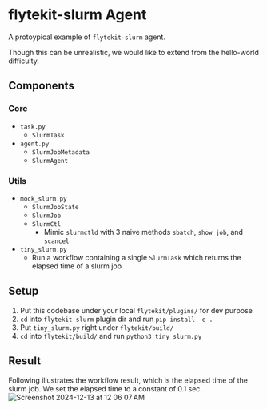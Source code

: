 # flytekit-slurm Agent
A protoypical example of `flytekit-slurm` agent.

Though this can be unrealistic, we would like to extend from the hello-world difficulty.

## Components
### Core
* `task.py`
    * `SlurmTask`
* `agent.py`
    * `SlurmJobMetadata`
    * `SlurmAgent`
### Utils
* `mock_slurm.py`
    * `SlurmJobState`
    * `SlurmJob`
    * `SlurmCtl`
        * Mimic `slurmctld` with 3 naive methods `sbatch`, `show_job`, and `scancel`
* `tiny_slurm.py`
    * Run a workflow containing a single `SlurmTask` which returns the elapsed time of a slurm job

## Setup
1. Put this codebase under your local `flytekit/plugins/` for dev purpose
2. `cd` into `flytekit-slurm` plugin dir and run `pip install -e .`
3. Put `tiny_slurm.py` right under `flytekit/build/`
4. `cd` into `flytekit/build/` and run `python3 tiny_slurm.py`

## Result
Following illustrates the workflow result, which is the elapsed time of the slurm job. We set the elapsed time to a constant of 0.1 sec.
![Screenshot 2024-12-13 at 12 06 07 AM](https://github.com/user-attachments/assets/b454e3d4-ea82-4921-9779-0320380f28ee)


